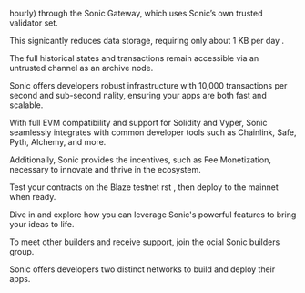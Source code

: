 hourly) through the Sonic Gateway, which uses Sonic’s own trusted validator set.

This signi cantly reduces data storage, requiring only about 1 KB per day .

The full historical states and transactions remain accessible via an untrusted channel as an archive node.

Sonic offers developers robust infrastructure with 10,000 transactions per second and sub-second  nality, ensuring your apps are both fast and scalable.

With full EVM compatibility and support for Solidity and Vyper, Sonic seamlessly integrates with common developer tools such as Chainlink, Safe, Pyth, Alchemy, and more.

Additionally, Sonic provides the incentives, such as Fee Monetization, necessary to innovate and thrive in the ecosystem.

Test your contracts on the Blaze testnet  rst , then deploy to the mainnet when ready.

Dive in and explore how you can leverage Sonic's powerful features to bring your ideas to life.

To meet other builders and receive support, join the o cial Sonic builders group.

Sonic offers developers two distinct networks to build and deploy their apps.